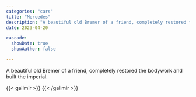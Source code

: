 ```yaml
---
categories: "cars"
title: "Mercedes"
description: "A beautiful old Bremer of a friend, completely restored the bodywork and built the imperial."
date: 2023-04-20

cascade:
  showDate: true
  showAuthor: false

---
```


A beautiful old Bremer of a friend, completely restored the bodywork and built the imperial.

{{< gallmir >}}
{{< /gallmir >}}
